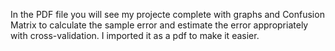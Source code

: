 In the PDF file you will see my projecte complete with graphs and Confusion Matrix to calculate the sample error and estimate the error appropriately with cross-validation.
I imported it as a pdf to make it easier.
